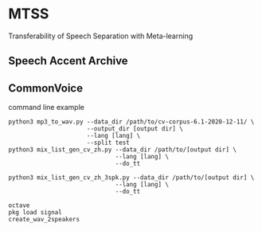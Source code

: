 # MTSS
Transferability of Speech Separation with Meta-learning

## Speech Accent Archive
## CommonVoice
command line example
```
python3 mp3_to_wav.py --data_dir /path/to/cv-corpus-6.1-2020-12-11/ \
                      --output_dir [output dir] \
                      --lang [lang] \
                      --split test
python3 mix_list_gen_cv_zh.py --data_dir /path/to/[output dir] \
                              --lang [lang] \
                              --do_tt

python3 mix_list_gen_cv_zh_3spk.py --data_dir /path/to/[output dir] \
                              --lang [lang] \
                              --do_tt

octave
pkg load signal
create_wav_2speakers
```
